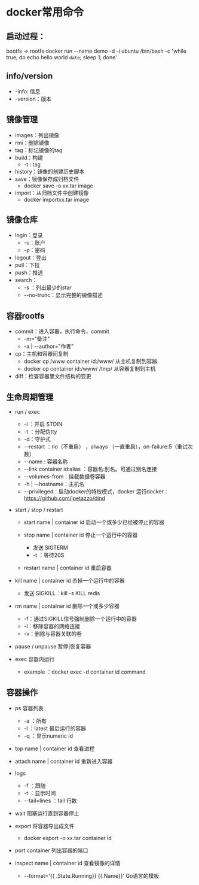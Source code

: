 # docker常用命令

## 启动过程：
bootfs -> rootfs
docker run --name demo -d -i ubuntu /bin/bash -c 'while true; do echo hello world `date`; sleep 1; done'

## info/version
- -info: 信息
- -version：版本

## 镜像管理
- images：列出镜像
- rmi：删除镜像
- tag：标记镜像的tag
- build：构建
    - -t : tag
- history：镜像的创建历史脚本
- save：镜像保存成归档文件
    - docker save -o xx.tar image
- import：从归档文件中创建镜像
    - docker importxx.tar image  

## 镜像仓库
- login：登录
    - -u：账户
    - -p：密码
- logout：登出
- pull：下拉
- push：推送
- search：
    - -s ：列出最少的star
    - --no-trunc：显示完整的镜像描述

## 容器rootfs
- commit：进入容器，执行命令，commit
    - -m="备注"
    - -a | --author="作者"
- cp：主机和容器间复制
    - docker cp /www container id:/www/  从主机复制到容器
    - docker cp container id:/www/  /tmp/  从容器复制到主机
- diff：检查容器里文件结构的变更

## 生命周期管理
- run / exec
    - -i ：开启 STDIN
    - -t ：分配伪tty
    - -d：守护式
    - --restart ：no（不重启） ，always （一直重启），on-failure:5（重试次数）
    - --name : 容器名称
    - --link container id:alias ：容器名:别名。可通过别名连接
    - --volumes-from：挂载数据卷容器
    - -h | --hostname：主机名
    - --privileged：启动docker的特权模式，docker 运行docker：https://github.com/jpetazzo/dind

- start / stop / restart
    - start  name | container id  启动一个或多少已经被停止的容器
    - stop name | container id  停止一个运行中的容器
        - 发送 SIGTERM
        - -t ：等待20S

    - restart name | container id 重启容器

- kill name | container id 杀掉一个运行中的容器
    - 发送 SIGKILL：kill -s KILL redis

- rm name | container id 删除一个或多少容器
    - -f：通过SIGKILL信号强制删除一个运行中的容器
    - -l：移除容器的网络连接
    - -v：删除与容器关联的卷

- pause / unpause  暂停|恢复容器

- exec 容器内运行
    - example ：docker exec -d container id command

## 容器操作
- ps  容器列表
    - -a ：所有
    - -l  ：latest  最后运行的容器
    - -q ：显示numeric id
- top  name | container id   查看进程
- attach name | container id  重新进入容器
- logs
    - -f ：跟随
    - -t ：显示时间
    - --tail=lines ：tail 行数

- wait  阻塞运行直到容器停止

- export 将容器导出成文件
    - docker export -o xx.tar container id

- port container  列出容器的端口

- inspect  name | container id  查看镜像的详情
    - --format='{{ .State.Running}} {{.Name}}'  Go语言的模板
